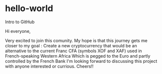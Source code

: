 # hello-world
Intro to GitHub

Hi everyone,

Very excited to join this comunity.
My hope is that this journey gets me closer to my goal : 
Create a new cryptocurrency that would be an alternative to the current Franc CFA (symbols XOF and XAF) used in French-speaking Western Africa
Which is pegged to the Euro and partly controlled by the French Bank
I'm looking forward to discussing this project with anyone interested or currious.
Cheers!!
